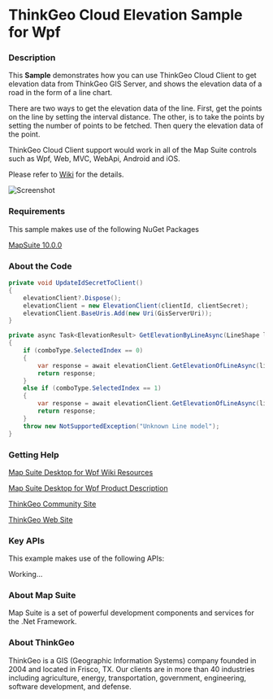 # ThinkGeo Cloud Elevation Sample for Wpf

### Description

This **Sample**  demonstrates how you can use ThinkGeo Cloud Client to get elevation data from ThinkGeo GIS Server, and shows the elevation data of a road in the form of a line chart.

There are two ways to get the elevation data of the line. First, get the points on the line by setting the interval distance. The other, is to take the points by setting the number of points to be fetched. Then query the elevation data of the point.

ThinkGeo Cloud Client support would work in all of the Map Suite controls such as Wpf, Web, MVC, WebApi, Android and iOS.

Please refer to [Wiki](http://wiki.thinkgeo.com/wiki/map_suite_desktop_for_wpf) for the details.

![Screenshot](https://github.com/ThinkGeo/ThinkGeoCloudElevationSample-ForWpf/blob/master/Screenshot.gif)

### Requirements
This sample makes use of the following NuGet Packages

[MapSuite 10.0.0](https://www.nuget.org/packages?q=ThinkGeo)

### About the Code
```csharp
private void UpdateIdSecretToClient()
{
    elevationClient?.Dispose();
    elevationClient = new ElevationClient(clientId, clientSecret);
    elevationClient.BaseUris.Add(new Uri(GisServerUri));
}

private async Task<ElevationResult> GetElevationByLineAsync(LineShape line, int pointNumber, int distance)
{
    if (comboType.SelectedIndex == 0)
    {
        var response = await elevationClient.GetElevationOfLineAsync(line, 3857, numberOfSegments: pointNumber, elevationUnit: DistanceUnit.Meter);
        return response;
    }
    else if (comboType.SelectedIndex == 1)
    {
        var response = await elevationClient.GetElevationOfLineAsync(line, 3857, intervalDistance: distance, elevationUnit: DistanceUnit.Meter, intervalDistanceUnit: DistanceUnit.Meter);
        return response;
    }
    throw new NotSupportedException("Unknown Line model");
}

```
### Getting Help

[Map Suite Desktop for Wpf Wiki Resources](http://wiki.thinkgeo.com/wiki/map_suite_desktop_for_Wpf)

[Map Suite Desktop for Wpf Product Description](https://thinkgeo.com/ui-controls#wpf-platforms)

[ThinkGeo Community Site](http://community.thinkgeo.com/)

[ThinkGeo Web Site](http://www.thinkgeo.com)

### Key APIs
This example makes use of the following APIs:

Working...


### About Map Suite
Map Suite is a set of powerful development components and services for the .Net Framework.

### About ThinkGeo
ThinkGeo is a GIS (Geographic Information Systems) company founded in 2004 and located in Frisco, TX. Our clients are in more than 40 industries including agriculture, energy, transportation, government, engineering, software development, and defense.
